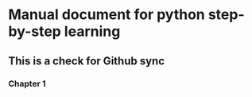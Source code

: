 
# Manual document for python step-by-step learning

## This is a check for Github sync

### Chapter 1
